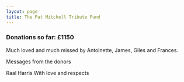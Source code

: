 ```yaml
---
layout: page
title: The Pat Mitchell Tribute Fund
---
```



### Donations so far: &pound;1150

Much loved and much missed by Antoinette, James, Giles and Frances.

Messages from the donors

Raal Harris With love and respects